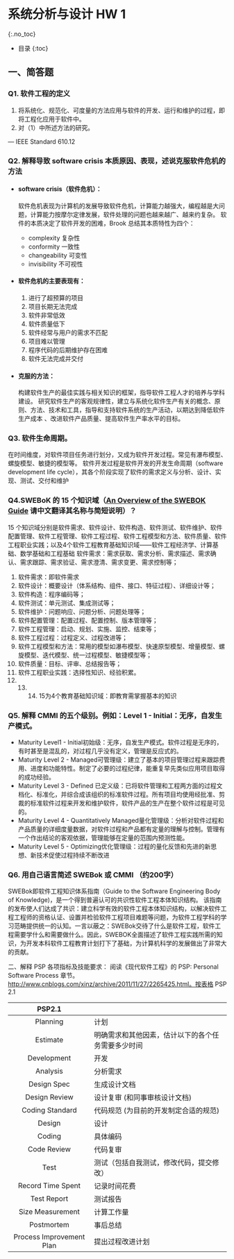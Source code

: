 
# 系统分析与设计 HW 1

{:.no_toc}

* 目录
{:toc}

## 一、简答题
### Q1. 软件工程的定义

1. 将系统化、规范化、可度量的方法应用与软件的开发、运行和维护的过程，即将工程化应用于软件中。
2. 对（1）中所述方法的研究。 

 –– IEEE Standard 610.12

### Q2. 解释导致 software crisis 本质原因、表现，述说克服软件危机的方法
- #### software crisis（软件危机）：

  软件危机表现为计算机的发展导致软件危机，计算能力越强大，编程越是大问题，计算能力按摩尔定律发展，软件处理的问题也越来越广、越来约复杂。
  软件的本质决定了软件开发的困难，Brook 总结其本质特性为四个：
  * complexity 复杂性
  * conformity 一致性
  * changeability 可变性
  * invisibility 不可视性

- #### 软件危机的主要表现有：
  1. 进行了超预算的项目
  1. 项目长期无法完成
  1. 软件非常低效
  1. 软件质量低下
  1. 软件经常与用户的需求不匹配
  1. 项目难以管理
  1. 程序代码的后期维护存在困难
  1. 软件无法完成并交付

- #### 克服的方法：

  构建软件生产的最佳实践与相关知识的框架，指导软件工程人才的培养与学科建设。
  研究软件生产的客观规律性，建立与系统化软件生产有关的概念、原则、方法、技术和工具，指导和支持软件系统的生产活动，以期达到降低软件生产成本 、改进软件产品质量、提高软件生产率水平的目标。

### Q3. 软件生命周期。

在时间维度，对软件项目任务进行划分，又成为软件开发过程。常见有瀑布模型、螺旋模型、敏捷的模型等。
软件开发过程是软件开发的开发生命周期（software development life cycle），其各个阶段实现了软件的需求定义与分析、设计、实现、测试、交付和维护


### Q4.SWEBoK 的 15 个知识域（[An Overview of the SWEBOK Guide](https://www.sebokwiki.org/wiki/An_Overview_of_the_SWEBOK_Guide) 请中文翻译其名称与简短说明）？

15 个知识域分别是软件需求、软件设计、软件构造、软件测试、软件维护、软件配置管理、软件工程管理、软件工程过程、软件工程模型和方法、软件质量、软件工程职业实践；以及4个软件工程教育基础知识域――软件工程经济学、计算基础、数学基础和工程基础
软件需求：需求获取、需求分析、需求描述、需求确认、需求跟踪、需求验证、需求澄清、需求变更、需求控制等；

1. 软件需求：即软件需求 
1. 软件设计：概要设计（体系结构、组件、接口、特征过程）、详细设计等； 
1. 软件构造：程序编码等；
1. 软件测试：单元测试、集成测试等；
1. 软件维护：问题响应、问题分析、问题处理等；
1. 软件配置管理：配置过程、配置控制、版本管理等；
1. 软件工程管理：启动、规划、实施、监控、结束等；
1. 软件工程过程：过程定义、过程改进等；
1. 软件工程模型和方法：常用的模型如瀑布模型、快速原型模型、增量模型、螺旋模型、迭代模型、统一过程模型、敏捷模型等；
1. 软件质量：目标、评审、总结报告等；
1. 软件工程职业实践：选择性知识、经验积累。
1. 13. 14. 15为4个教育基础知识域：即教育需掌握基本的知识

### Q5. 解释 CMMI 的五个级别。例如：Level 1 - Initial：无序，自发生产模式。

* Maturity Level1 - Initial初始级：无序，自发生产模式。软件过程是无序的，有时甚至是混乱的，对过程几乎没有定义，管理是反应式的。
* Maturity Level 2 - Managed可管理级：建立了基本的项目管理过程来跟踪费用、进度和功能特性。制定了必要的过程纪律，能重复早先类似应用项目取得的成功经验。
* Maturity Level 3 - Defined 已定义级：已将软件管理和工程两方面的过程文档化、标准化，并综合成该组织的标准软件过程。所有项目均使用经批准、剪裁的标准软件过程来开发和维护软件，软件产品的生产在整个软件过程是可见的。
* Maturity Level 4 - Quantitatively Managed量化管理级：分析对软件过程和产品质量的详细度量数据，对软件过程和产品都有定量的理解与控制。管理有一个作出结论的客观依据，管理能够在定量的范围内预测性能。
* Maturity Level 5 - Optimizing优化管理级：过程的量化反馈和先进的新思想、新技术促使过程持续不断改进

### Q6. 用自己语言简述 SWEBok 或 CMMI （约200字）
SWEBok即软件工程知识体系指南（Guide to the Software Engineering Body of Knowledge)，是一个得到普遍认可的共识性软件工程本体知识结构。
该指南的发布使人们达成了共识：建立科学有效的软件工程本体知识结构，以解决软件工程工程师的资格认证、设置并检验软件工程项目难题等问题，为软件工程学科的学习范畴提供统一的认知。一言以蔽之：SWEBok交待了什么是软件工程，软件工程需要学什么和需要做什么。因此，SWEBOK全面描述了软件工程实践所需的知识，为开发本科软件工程教育计划打下了基础，为计算机科学的发展做出了非常大的贡献。


二、解释 PSP 各项指标及技能要求：
阅读《现代软件工程》的 PSP: Personal Software Process 章节。 http://www.cnblogs.com/xinz/archive/2011/11/27/2265425.html。按表格 PSP 2.1

|PSP2.1||
|:--------:| ----------- |
|Planning|计划
| Estimate| 明确需求和其他因素，估计以下的各个任务需要多少时间
| Development|开发
| Analysis| 分析需求
| Design Spec|生成设计文档 
| Design Review|设计复审 (和同事审核设计文档) 
| Coding Standard|代码规范 (为目前的开发制定合适的规范)
| Design|设计
| Coding|具体编码
| Code Review|代码复审
| Test|测试（包括自我测试，修改代码，提交修改）
| Record Time Spent|记录时间花费
| Test Report|测试报告
| Size Measurement|计算工作量
| Postmortem|事后总结
| Process Improvement Plan|提出过程改进计划

